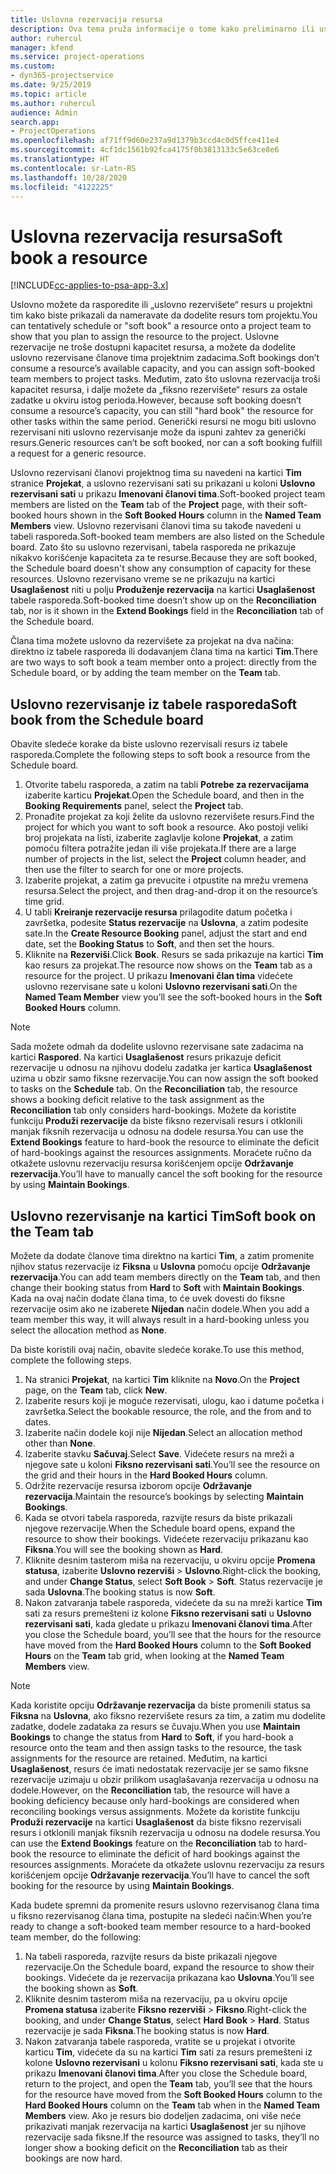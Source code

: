 ```yaml
---
title: Uslovna rezervacija resursa
description: Ova tema pruža informacije o tome kako preliminarno ili uslovno rezervisati članove projektnog tima.
author: ruhercul
manager: kfend
ms.service: project-operations
ms.custom:
- dyn365-projectservice
ms.date: 9/25/2019
ms.topic: article
ms.author: ruhercul
audience: Admin
search.app:
- ProjectOperations
ms.openlocfilehash: af71ff9d60e237a9d1379b3ccd4c0d5ffce411e4
ms.sourcegitcommit: 4cf1dc1561b92fca4175f0b3813133c5e63ce8e6
ms.translationtype: HT
ms.contentlocale: sr-Latn-RS
ms.lasthandoff: 10/28/2020
ms.locfileid: "4122225"
---
```

# <a name="soft-book-a-resource"></a><span data-ttu-id="f97af-103">Uslovna rezervacija resursa</span><span class="sxs-lookup"><span data-stu-id="f97af-103">Soft book a resource</span></span>

[!INCLUDE[cc-applies-to-psa-app-3.x](../includes/cc-applies-to-psa-app-3x.md)]

<span data-ttu-id="f97af-104">Uslovno možete da rasporedite ili „uslovno rezervišete“ resurs u projektni tim kako biste prikazali da nameravate da dodelite resurs tom projektu.</span><span class="sxs-lookup"><span data-stu-id="f97af-104">You can tentatively schedule or "soft book" a resource onto a project team to show that you plan to assign the resource to the project.</span></span> <span data-ttu-id="f97af-105">Uslovne rezervacije ne troše dostupni kapacitet resursa, a možete da dodelite uslovno rezervisane članove tima projektnim zadacima.</span><span class="sxs-lookup"><span data-stu-id="f97af-105">Soft bookings don’t consume a resource’s available capacity, and you can assign soft-booked team members to project tasks.</span></span> <span data-ttu-id="f97af-106">Međutim, zato što uslovna rezervacija troši kapacitet resursa, i dalje možete da „fiksno rezervišete“ resurs za ostale zadatke u okviru istog perioda.</span><span class="sxs-lookup"><span data-stu-id="f97af-106">However, because soft booking doesn’t consume a resource’s capacity, you can still "hard book" the resource for other tasks within the same period.</span></span> <span data-ttu-id="f97af-107">Generički resursi ne mogu biti uslovno rezervisani niti uslovno rezervisanje može da ispuni zahtev za generički resurs.</span><span class="sxs-lookup"><span data-stu-id="f97af-107">Generic resources can’t be soft booked, nor can a soft booking fulfill a request for a generic resource.</span></span>

<span data-ttu-id="f97af-108">Uslovno rezervisani članovi projektnog tima su navedeni na kartici **Tim** stranice **Projekat**, a uslovno rezervisani sati su prikazani u koloni **Uslovno rezervisani sati** u prikazu **Imenovani članovi tima**.</span><span class="sxs-lookup"><span data-stu-id="f97af-108">Soft-booked project team members are listed on the **Team** tab of the **Project** page, with their soft-booked hours shown in the **Soft Booked Hours** column in the **Named Team Members** view.</span></span> <span data-ttu-id="f97af-109">Uslovno rezervisani članovi tima su takođe navedeni u tabeli rasporeda.</span><span class="sxs-lookup"><span data-stu-id="f97af-109">Soft-booked team members are also listed on the Schedule board.</span></span> <span data-ttu-id="f97af-110">Zato što su uslovno rezervisani, tabela rasporeda ne prikazuje nikakvo korišćenje kapaciteta za te resurse.</span><span class="sxs-lookup"><span data-stu-id="f97af-110">Because they are soft booked, the Schedule board doesn't show any consumption of capacity for these resources.</span></span> <span data-ttu-id="f97af-111">Uslovno rezervisano vreme se ne prikazuju na kartici **Usaglašenost** niti u polju **Produženje rezervacija** na kartici **Usaglašenost** tabele rasporeda.</span><span class="sxs-lookup"><span data-stu-id="f97af-111">Soft-booked time doesn’t show up on the **Reconciliation** tab, nor is it shown in the **Extend Bookings** field in the **Reconciliation** tab of the Schedule board.</span></span> 

<span data-ttu-id="f97af-112">Člana tima možete uslovno da rezervišete za projekat na dva načina: direktno iz tabele rasporeda ili dodavanjem člana tima na kartici **Tim**.</span><span class="sxs-lookup"><span data-stu-id="f97af-112">There are two ways to soft book a team member onto a project: directly from the Schedule board, or by adding the team member on the **Team** tab.</span></span> 

## <a name="soft-book-from-the-schedule-board"></a><span data-ttu-id="f97af-113">Uslovno rezervisanje iz tabele rasporeda</span><span class="sxs-lookup"><span data-stu-id="f97af-113">Soft book from the Schedule board</span></span>
<span data-ttu-id="f97af-114">Obavite sledeće korake da biste uslovno rezervisali resurs iz tabele rasporeda.</span><span class="sxs-lookup"><span data-stu-id="f97af-114">Complete the following steps to soft book a resource from the Schedule board.</span></span> 

1. <span data-ttu-id="f97af-115">Otvorite tabelu rasporeda, a zatim na tabli **Potrebe za rezervacijama** izaberite karticu **Projekat**.</span><span class="sxs-lookup"><span data-stu-id="f97af-115">Open the Schedule board, and then in the **Booking Requirements** panel, select the **Project** tab.</span></span>
2. <span data-ttu-id="f97af-116">Pronađite projekat za koji želite da uslovno rezervišete resurs.</span><span class="sxs-lookup"><span data-stu-id="f97af-116">Find the project for which you want to soft book a resource.</span></span> <span data-ttu-id="f97af-117">Ako postoji veliki broj projekata na listi, izaberite zaglavlje kolone **Projekat**, a zatim pomoću filtera potražite jedan ili više projekata.</span><span class="sxs-lookup"><span data-stu-id="f97af-117">If there are a large number of projects in the list, select the **Project** column header, and then use the filter to search for one or more projects.</span></span>
3. <span data-ttu-id="f97af-118">Izaberite projekat, a zatim ga prevucite i otpustite na mrežu vremena resursa.</span><span class="sxs-lookup"><span data-stu-id="f97af-118">Select the project, and then drag-and-drop it on the resource’s time grid.</span></span>
5. <span data-ttu-id="f97af-119">U tabli **Kreiranje rezervacije resursa** prilagodite datum početka i završetka, podesite **Status rezervacije** na **Uslovna**, a zatim podesite sate.</span><span class="sxs-lookup"><span data-stu-id="f97af-119">In the **Create Resource Booking** panel, adjust the start and end date, set the **Booking Status** to **Soft**, and then set the hours.</span></span> 
6. <span data-ttu-id="f97af-120">Kliknite na **Rezerviši**.</span><span class="sxs-lookup"><span data-stu-id="f97af-120">Click **Book**.</span></span> <span data-ttu-id="f97af-121">Resurs se sada prikazuje na kartici **Tim** kao resurs za projekat.</span><span class="sxs-lookup"><span data-stu-id="f97af-121">The resource now shows on the **Team** tab as a resource for the project.</span></span> <span data-ttu-id="f97af-122">U prikazu **Imenovani član tima** videćete uslovno rezervisane sate u koloni **Uslovno rezervisani sati**.</span><span class="sxs-lookup"><span data-stu-id="f97af-122">On the **Named Team Member** view you’ll see the soft-booked hours in the **Soft Booked Hours** column.</span></span>

> [!NOTE]
> <span data-ttu-id="f97af-123">Sada možete odmah da dodelite uslovno rezervisane sate zadacima na kartici **Raspored**. Na kartici **Usaglašenost** resurs prikazuje deficit rezervacije u odnosu na njihovu dodelu zadatka jer kartica **Usaglašenost** uzima u obzir samo fiksne rezervacije.</span><span class="sxs-lookup"><span data-stu-id="f97af-123">You can now assign the soft booked to tasks on the **Schedule** tab. On the **Reconciliation** tab, the resource shows a booking deficit relative to the task assignment as the **Reconciliation** tab only considers hard-bookings.</span></span> <span data-ttu-id="f97af-124">Možete da koristite funkciju **Produži rezervacije** da biste fiksno rezervisali resurs i otklonili manjak fiksnih rezervacija u odnosu na dodele resursa.</span><span class="sxs-lookup"><span data-stu-id="f97af-124">You can use the **Extend Bookings** feature to hard-book the resource to eliminate the deficit of hard-bookings against the resources assignments.</span></span> <span data-ttu-id="f97af-125">Moraćete ručno da otkažete uslovnu rezervaciju resursa korišćenjem opcije **Održavanje rezervacija**.</span><span class="sxs-lookup"><span data-stu-id="f97af-125">You’ll have to manually cancel the soft booking for the resource by using **Maintain Bookings**.</span></span>

## <a name="soft-book-on-the-team-tab"></a><span data-ttu-id="f97af-126">Uslovno rezervisanje na kartici Tim</span><span class="sxs-lookup"><span data-stu-id="f97af-126">Soft book on the Team tab</span></span>

<span data-ttu-id="f97af-127">Možete da dodate članove tima direktno na kartici **Tim**, a zatim promenite njihov status rezervacije iz **Fiksna** u **Uslovna** pomoću opcije **Održavanje rezervacija**.</span><span class="sxs-lookup"><span data-stu-id="f97af-127">You can add team members directly on the **Team** tab, and then change their booking status from **Hard** to **Soft** with **Maintain Bookings**.</span></span> <span data-ttu-id="f97af-128">Kada na ovaj način dodate člana tima, to će uvek dovesti do fiksne rezervacije osim ako ne izaberete **Nijedan** način dodele.</span><span class="sxs-lookup"><span data-stu-id="f97af-128">When you add a team member this way, it will always result in a hard-booking unless you select the allocation method as **None**.</span></span>

<span data-ttu-id="f97af-129">Da biste koristili ovaj način, obavite sledeće korake.</span><span class="sxs-lookup"><span data-stu-id="f97af-129">To use this method, complete the following steps.</span></span>

1. <span data-ttu-id="f97af-130">Na stranici **Projekat**, na kartici **Tim** kliknite na **Novo**.</span><span class="sxs-lookup"><span data-stu-id="f97af-130">On the **Project** page, on the **Team** tab, click **New**.</span></span>
2. <span data-ttu-id="f97af-131">Izaberite resurs koji je moguće rezervisati, ulogu, kao i datume početka i završetka.</span><span class="sxs-lookup"><span data-stu-id="f97af-131">Select the bookable resource, the role, and the from and to dates.</span></span>
3. <span data-ttu-id="f97af-132">Izaberite način dodele koji nije **Nijedan**.</span><span class="sxs-lookup"><span data-stu-id="f97af-132">Select an allocation method other than **None**.</span></span>
4. <span data-ttu-id="f97af-133">Izaberite stavku **Sačuvaj**.</span><span class="sxs-lookup"><span data-stu-id="f97af-133">Select **Save**.</span></span> <span data-ttu-id="f97af-134">Videćete resurs na mreži a njegove sate u koloni **Fiksno rezervisani sati**.</span><span class="sxs-lookup"><span data-stu-id="f97af-134">You’ll see the resource on the grid and their hours in the **Hard Booked Hours** column.</span></span>
5. <span data-ttu-id="f97af-135">Održite rezervacije resursa izborom opcije **Održavanje rezervacija**.</span><span class="sxs-lookup"><span data-stu-id="f97af-135">Maintain the resource’s bookings by selecting **Maintain Bookings**.</span></span>
6. <span data-ttu-id="f97af-136">Kada se otvori tabela rasporeda, razvijte resurs da biste prikazali njegove rezervacije.</span><span class="sxs-lookup"><span data-stu-id="f97af-136">When the Schedule board opens, expand the resource to show their bookings.</span></span> <span data-ttu-id="f97af-137">Videćete rezervaciju prikazanu kao **Fiksna**.</span><span class="sxs-lookup"><span data-stu-id="f97af-137">You will see the booking shown as **Hard**.</span></span>
7. <span data-ttu-id="f97af-138">Kliknite desnim tasterom miša na rezervaciju, u okviru opcije **Promena statusa**, izaberite **Uslovno rezerviši** \> **Uslovno**.</span><span class="sxs-lookup"><span data-stu-id="f97af-138">Right-click the booking, and under **Change Status**, select **Soft Book** \> **Soft**.</span></span> <span data-ttu-id="f97af-139">Status rezervacije je sada **Uslovna**.</span><span class="sxs-lookup"><span data-stu-id="f97af-139">The booking status is now **Soft**.</span></span>
8. <span data-ttu-id="f97af-140">Nakon zatvaranja tabele rasporeda, videćete da su na mreži kartice **Tim** sati za resurs premešteni iz kolone **Fiksno rezervisani sati** u **Uslovno rezervisani sati**, kada gledate u prikazu **Imenovani članovi tima**.</span><span class="sxs-lookup"><span data-stu-id="f97af-140">After you close the Schedule board, you’ll see that the hours for the resource have moved from the **Hard Booked Hours** column to the **Soft Booked Hours** on the **Team** tab grid, when looking at the **Named Team Members** view.</span></span>

> [!NOTE]
> <span data-ttu-id="f97af-141">Kada koristite opciju **Održavanje rezervacija** da biste promenili status sa **Fiksna** na **Uslovna**, ako fiksno rezervišete resurs za tim, a zatim mu dodelite zadatke, dodele zadataka za resurs se čuvaju.</span><span class="sxs-lookup"><span data-stu-id="f97af-141">When you use **Maintain Bookings** to change the status from **Hard** to **Soft**, if you hard-book a resource onto the team and then assign tasks to the resource, the task assignments for the resource are retained.</span></span> <span data-ttu-id="f97af-142">Međutim, na kartici **Usaglašenost**, resurs će imati nedostatak rezervacije jer se samo fiksne rezervacije uzimaju u obzir prilikom usaglašavanja rezervacija u odnosu na dodele.</span><span class="sxs-lookup"><span data-stu-id="f97af-142">However, on the **Reconciliation** tab, the resource will have a booking deficiency because only hard-bookings are considered when reconciling bookings versus assignments.</span></span> <span data-ttu-id="f97af-143">Možete da koristite funkciju **Produži rezervacije** na kartici **Usaglašenost** da biste fiksno rezervisali resurs i otklonili manjak fiksnih rezervacija u odnosu na dodele resursa.</span><span class="sxs-lookup"><span data-stu-id="f97af-143">You can use the **Extend Bookings** feature on the **Reconciliation** tab to hard-book the resource to eliminate the deficit of hard bookings against the resources assignments.</span></span> <span data-ttu-id="f97af-144">Moraćete da otkažete uslovnu rezervaciju za resurs korišćenjem opcije **Održavanje rezervacija**.</span><span class="sxs-lookup"><span data-stu-id="f97af-144">You’ll have to cancel the soft booking for the resource by using **Maintain Bookings**.</span></span>

<span data-ttu-id="f97af-145">Kada budete spremni da promenite resurs uslovno rezervisanog člana tima u fiksno rezervisanog člana tima, postupite na sledeći način:</span><span class="sxs-lookup"><span data-stu-id="f97af-145">When you’re ready to change a soft-booked team member resource to a hard-booked team member, do the following:</span></span>

1. <span data-ttu-id="f97af-146">Na tabeli rasporeda, razvijte resurs da biste prikazali njegove rezervacije.</span><span class="sxs-lookup"><span data-stu-id="f97af-146">On the Schedule board, expand the resource to show their bookings.</span></span> <span data-ttu-id="f97af-147">Videćete da je rezervacija prikazana kao **Uslovna**.</span><span class="sxs-lookup"><span data-stu-id="f97af-147">You’ll see the booking shown as **Soft**.</span></span>
2. <span data-ttu-id="f97af-148">Kliknite desnim tasterom miša na rezervaciju, pa u okviru opcije **Promena statusa** izaberite **Fiksno rezerviši** \> **Fiksno**.</span><span class="sxs-lookup"><span data-stu-id="f97af-148">Right-click the booking, and under **Change Status**, select **Hard Book** \> **Hard**.</span></span> <span data-ttu-id="f97af-149">Status rezervacije je sada **Fiksna**.</span><span class="sxs-lookup"><span data-stu-id="f97af-149">The booking status is now **Hard**.</span></span>
3. <span data-ttu-id="f97af-150">Nakon zatvaranja tabele rasporeda, vratite se u projekat i otvorite karticu **Tim**, videćete da su na kartici **Tim** sati za resurs premešteni iz kolone **Uslovno rezervisani** u kolonu **Fiksno rezervisani sati**, kada ste u prikazu **Imenovani članovi tima**.</span><span class="sxs-lookup"><span data-stu-id="f97af-150">After you close the Schedule board, return to the project, and open the **Team** tab, you’ll see that the hours for the resource have moved from the **Soft Booked Hours** column to the **Hard Booked Hours** column on the **Team** tab when in the **Named Team Members** view.</span></span> <span data-ttu-id="f97af-151">Ako je resurs bio dodeljen zadacima, oni više neće prikazivati manjak rezervacija na kartici **Usaglašenost** jer su njihove rezervacije sada fiksne.</span><span class="sxs-lookup"><span data-stu-id="f97af-151">If the resource was assigned to tasks, they’ll no longer show a booking deficit on the **Reconciliation** tab as their bookings are now hard.</span></span>

